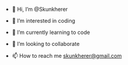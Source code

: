 - 👋 Hi, I’m @Skunkherer

- 👀 I’m interested in coding

- 🌱 I’m currently learning to code

- 💞️ I’m looking to collaborate

- 📫 How to reach me skunkherer@gmail.com 

<!---
Skunkherer/Skunkherer is a ✨ special ✨ repository because its `README.md` (this file) appears on your GitHub profile.
You can click the Preview link to take a look at your changes.
--->
